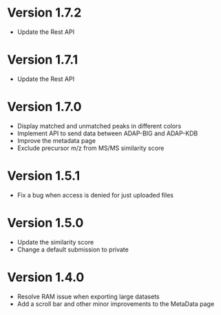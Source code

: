 # Version 1.7.2
- Update the Rest API

# Version 1.7.1
- Update the Rest API

# Version 1.7.0
- Display matched and unmatched peaks in different colors
- Implement API to send data between ADAP-BIG and ADAP-KDB
- Improve the metadata page
- Exclude precursor m/z from MS/MS similarity score

# Version 1.5.1
- Fix a bug when access is denied for just uploaded files

# Version 1.5.0
- Update the similarity score
- Change a default submission to private

# Version 1.4.0
- Resolve RAM issue when exporting large datasets
- Add a scroll bar and other minor improvements to the MetaData page
